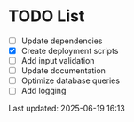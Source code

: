 # TODO List

- [ ] Update dependencies
- [x] Create deployment scripts
- [ ] Add input validation
- [ ] Update documentation
- [ ] Optimize database queries
- [ ] Add logging

Last updated: 2025-06-19 16:13
